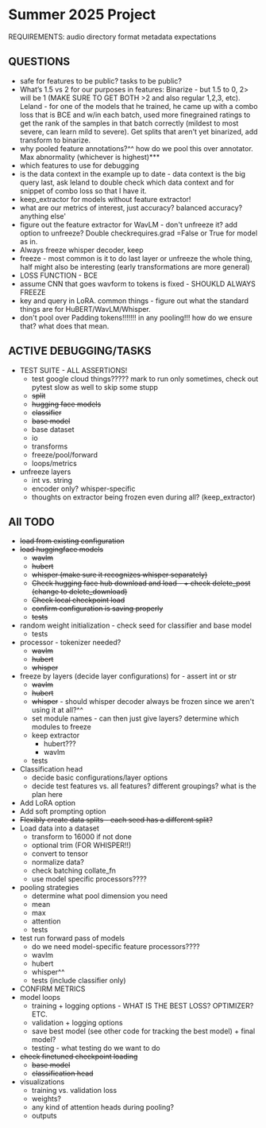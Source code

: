 # Summer 2025 Project
REQUIREMENTS:
    audio directory format
    metadata expectations

## QUESTIONS
* safe for features to be public? tasks to be public?
* What’s 1.5 vs 2 for our purposes in features: Binarize - but 1.5 to 0, 2> will be 1 (MAKE SURE TO GET BOTH >2 and also regular 1,2,3, etc). Leland - for one of the models that he trained, he came up with a combo loss that is BCE and w/in each batch, used more finegrained ratings to get the rank of the samples in that batch correctly (mildest to most severe, can learn mild to severe). Get splits that aren't yet binarized, add transform to binarize. 
* why pooled feature annotations?^^ how do we pool this over annotator. Max abnormality (whichever is highest)***
* which features to use for debugging
* is the data context in the example up to date - data context is the big query last, ask leland to double check which data context and for snippet of combo loss so that I have it. 
* keep_extractor for models without feature extractor!
* what are our metrics of interest, just accuracy? balanced accuracy? anything else'
* figure out the feature extractor for WavLM - don't unfreeze it? add option to unfreeze? Double checkrequires.grad =False or True for model as in. 
* Always freeze whisper decoder, keep
* freeze - most common is it to do last layer or unfreeze the whole thing, half might also be interesting (early transformations are more general)
* LOSS FUNCTION - BCE 
* assume CNN that goes wavform to tokens is fixed - SHOUKLD ALWAYS FREEZE
* key and query in LoRA. common things - figure out what the standard things are for HuBERT/WavLM/Whisper. 
* don't pool over Padding tokens!!!!!!! in any pooling!!! how do we ensure that? what does that mean. 

## ACTIVE DEBUGGING/TASKS
* TEST SUITE - ALL ASSERTIONS!
    * test google cloud things????? mark to run only sometimes, check out pytest slow as well to skip some stupp
    * ~~split~~
    * ~~hugging face models~~
    * ~~classifier~~
    * ~~base model~~
    * base dataset
    * io
    * transforms
    * freeze/pool/forward
    * loops/metrics
* unfreeze layers
    * int vs. string
    * encoder only? whisper-specific
    * thoughts on extractor being frozen even during all? (keep_extractor)

## All TODO
* ~~load from existing configuration~~
* ~~load huggingface models~~ 
    * ~~wavlm~~
    * ~~hubert~~
    * ~~whisper (make sure it recognizes whisper separately)~~
    * ~~Check hugging face hub download and load - + check delete_post (change to delete_download)~~
    * ~~Check local checkpoint load~~
    * ~~confirm configuration is saving properly~~
    * ~~tests~~
* random weight initialization - check seed for classifier and base model
    * tests
* processor - tokenizer needed?
    * ~~wavlm~~
    * ~~hubert~~
    * ~~whisper~~
* freeze by layers (decide layer configurations) for -  assert int or str
    * ~~wavlm~~
    * ~~hubert~~
    * ~~whisper~~ - should whisper decoder always be frozen since we aren't using it at all?^^
    * set module names - can then just give layers? determine which modules to freeze
    * keep extractor
        * hubert???
        * wavlm
    * tests
* Classification head 
    * decide basic configurations/layer options
    * decide test features vs. all features? different groupings? what is the plan here
* Add LoRA option
* Add soft prompting option 
* ~~Flexibly create data splits - each seed has a different split?~~ 
* Load data into a dataset
    * transform to 16000 if not done
    * optional trim (FOR WHISPER!!)
    * convert to tensor
    * normalize data?
    * check batching collate_fn
    * use model specific processors????
* pooling strategies
    * determine what pool dimension you need
    * mean
    * max
    * attention
    * tests
* test run forward pass of models
    * do we need model-specific feature processors????
    * wavlm
    * hubert
    * whisper^^
    * tests (include classifier only)
* CONFIRM METRICS
* model loops
    * training + logging options - WHAT IS THE BEST LOSS? OPTIMIZER? ETC.
    * validation + logging options
    * save best model (see other code for tracking the best model) + final model? 
    * testing - what testing do we want to do 
* ~~check finetuned checkpoint loading~~
    * ~~base model~~
    * ~~classification head~~
* visualizations 
    * training vs. validation loss
    * weights? 
    * any kind of attention heads during pooling?
    * outputs


